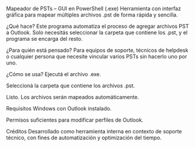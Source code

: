 Mapeador de PSTs – GUI en PowerShell (.exe)
Herramienta con interfaz gráfica para mapear múltiples archivos .pst de forma rápida y sencilla.

¿Qué hace?
Este programa automatiza el proceso de agregar archivos PST a Outlook.
Solo necesitás seleccionar la carpeta que contiene los .pst, y el programa se encarga del resto.

¿Para quién está pensado?
Para equipos de soporte, técnicos de helpdesk o cualquier persona que necesite vincular varios PSTs sin hacerlo uno por uno.

¿Cómo se usa?
Ejecutá el archivo .exe.

Seleccioná la carpeta que contiene los archivos .pst.

Listo. Los archivos serán mapeados automáticamente.

Requisitos
Windows con Outlook instalado.

Permisos suficientes para modificar perfiles de Outlook.

Créditos
Desarrollado como herramienta interna en contexto de soporte técnico, con fines de automatización y optimización del tiempo.
